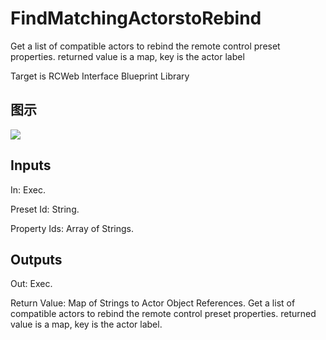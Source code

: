 # FindMatchingActorstoRebind

Get a list of compatible actors to rebind the remote control preset properties. returned value is a map, key is the actor label

Target is RCWeb Interface Blueprint Library

## 图示

![]($-20221218-20330557.png)

## Inputs

In: Exec.

Preset Id: String.

Property Ids: Array of Strings.  

## Outputs

Out: Exec.

Return Value: Map of Strings to Actor Object References. Get a list of compatible actors to rebind the remote control preset properties. returned value is a map, key is the actor label.

